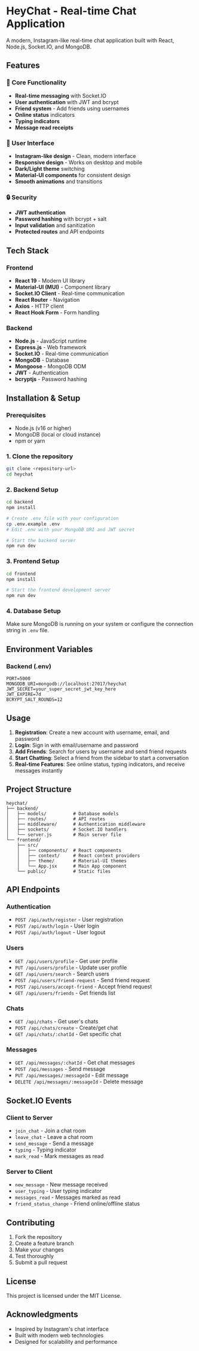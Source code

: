# HeyChat - Real-time Chat Application

A modern, Instagram-like real-time chat application built with React, Node.js, Socket.IO, and MongoDB.

## Features

### 🚀 Core Functionality
- **Real-time messaging** with Socket.IO
- **User authentication** with JWT and bcrypt
- **Friend system** - Add friends using usernames
- **Online status** indicators
- **Typing indicators**
- **Message read receipts**

### 🎨 User Interface
- **Instagram-like design** - Clean, modern interface
- **Responsive design** - Works on desktop and mobile
- **Dark/Light theme** switching
- **Material-UI components** for consistent design
- **Smooth animations** and transitions

### 🔒 Security
- **JWT authentication**
- **Password hashing** with bcrypt + salt
- **Input validation** and sanitization
- **Protected routes** and API endpoints

## Tech Stack

### Frontend
- **React 19** - Modern UI library
- **Material-UI (MUI)** - Component library
- **Socket.IO Client** - Real-time communication
- **React Router** - Navigation
- **Axios** - HTTP client
- **React Hook Form** - Form handling

### Backend
- **Node.js** - JavaScript runtime
- **Express.js** - Web framework
- **Socket.IO** - Real-time communication
- **MongoDB** - Database
- **Mongoose** - MongoDB ODM
- **JWT** - Authentication
- **bcryptjs** - Password hashing

## Installation & Setup

### Prerequisites
- Node.js (v16 or higher)
- MongoDB (local or cloud instance)
- npm or yarn

### 1. Clone the repository
```bash
git clone <repository-url>
cd heychat
```

### 2. Backend Setup
```bash
cd backend
npm install

# Create .env file with your configuration
cp .env.example .env
# Edit .env with your MongoDB URI and JWT secret

# Start the backend server
npm run dev
```

### 3. Frontend Setup
```bash
cd frontend
npm install

# Start the frontend development server
npm run dev
```

### 4. Database Setup
Make sure MongoDB is running on your system or configure the connection string in `.env` file.

## Environment Variables

### Backend (.env)
```env
PORT=5000
MONGODB_URI=mongodb://localhost:27017/heychat
JWT_SECRET=your_super_secret_jwt_key_here
JWT_EXPIRE=7d
BCRYPT_SALT_ROUNDS=12
```

## Usage

1. **Registration**: Create a new account with username, email, and password
2. **Login**: Sign in with email/username and password
3. **Add Friends**: Search for users by username and send friend requests
4. **Start Chatting**: Select a friend from the sidebar to start a conversation
5. **Real-time Features**: See online status, typing indicators, and receive messages instantly

## Project Structure

```
heychat/
├── backend/
│   ├── models/          # Database models
│   ├── routes/          # API routes
│   ├── middleware/      # Authentication middleware
│   ├── sockets/         # Socket.IO handlers
│   └── server.js        # Main server file
└── frontend/
    ├── src/
    │   ├── components/  # React components
    │   ├── context/     # React context providers
    │   ├── theme/       # Material-UI themes
    │   └── App.jsx      # Main App component
    └── public/          # Static files
```

## API Endpoints

### Authentication
- `POST /api/auth/register` - User registration
- `POST /api/auth/login` - User login
- `POST /api/auth/logout` - User logout

### Users
- `GET /api/users/profile` - Get user profile
- `PUT /api/users/profile` - Update user profile
- `GET /api/users/search` - Search users
- `POST /api/users/friend-request` - Send friend request
- `POST /api/users/accept-friend` - Accept friend request
- `GET /api/users/friends` - Get friends list

### Chats
- `GET /api/chats` - Get user's chats
- `POST /api/chats/create` - Create/get chat
- `GET /api/chats/:chatId` - Get specific chat

### Messages
- `GET /api/messages/:chatId` - Get chat messages
- `POST /api/messages` - Send message
- `PUT /api/messages/:messageId` - Edit message
- `DELETE /api/messages/:messageId` - Delete message

## Socket.IO Events

### Client to Server
- `join_chat` - Join a chat room
- `leave_chat` - Leave a chat room
- `send_message` - Send a message
- `typing` - Typing indicator
- `mark_read` - Mark messages as read

### Server to Client
- `new_message` - New message received
- `user_typing` - User typing indicator
- `messages_read` - Messages marked as read
- `friend_status_change` - Friend online/offline status

## Contributing

1. Fork the repository
2. Create a feature branch
3. Make your changes
4. Test thoroughly
5. Submit a pull request

## License

This project is licensed under the MIT License.

## Acknowledgments

- Inspired by Instagram's chat interface
- Built with modern web technologies
- Designed for scalability and performance
